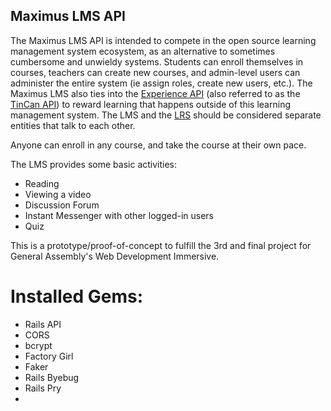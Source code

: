 ## Maximus LMS API

The Maximus LMS API is intended to compete in the open source learning management system ecosystem, as an alternative to sometimes cumbersome and unwieldy systems. Students can enroll themselves in courses, teachers can create new courses, and admin-level users can administer the entire system (ie assign roles, create new users, etc.). The Maximus LMS also ties into the [Experience API](https://github.com/adlnet/xAPI-Spec/blob/master/xAPI.md) (also referred to as the [TinCan API](http://tincanapi.com/overview/)) to reward learning that happens outside of this learning management system. The LMS and the [LRS](http://tincanapi.com/learning-record-store/) should be considered separate entities that talk to each other.

Anyone can enroll in any course, and take the course at their own pace.

The LMS provides some basic activities: 

* Reading
* Viewing a video
* Discussion Forum
* Instant Messenger with other logged-in users
* Quiz

This is a prototype/proof-of-concept to fulfill the 3rd and final project for General Assembly's Web Development Immersive.

# Installed Gems:
* Rails API
* CORS
* bcrypt
* Factory Girl
* Faker
* Rails Byebug
* Rails Pry
* 
